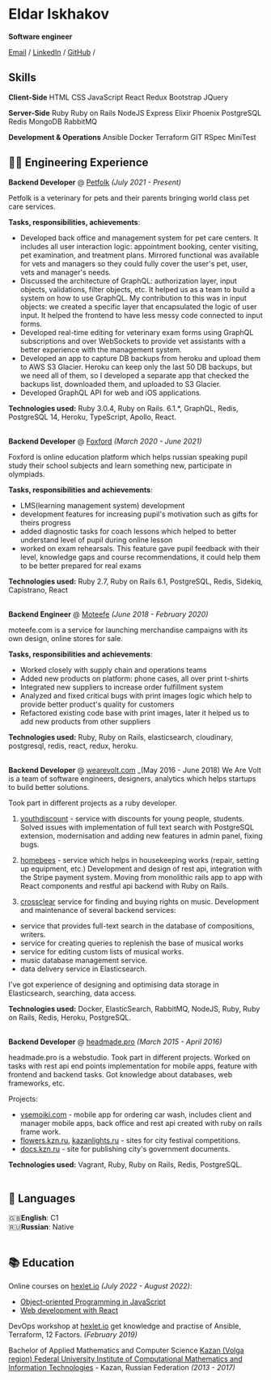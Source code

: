 # Eldar Iskhakov

**Software engineer**

[Email](mailto:iskhakov.e11@gmail.com) / [LinkedIn](https://www.linkedin.com/in/eldar-iskhakov-543374111/) / [GitHub](https://github.com/eldarik/) /

## Skills
**Client-Side**
HTML CSS JavaScript React Redux Bootstrap JQuery

**Server-Side**
Ruby Ruby on Rails NodeJS Express Elixir Phoenix PostgreSQL Redis MongoDB RabbitMQ

**Development & Operations**
Ansible Docker Terraform GIT RSpec MiniTest

## 👨‍💻 Engineering Experience

**Backend Developer** @ [Petfolk](https://petfolk.com) _(July 2021 - Present)_

Petfolk is a veterinary  for pets and their parents bringing world class pet care services.

**Tasks, responsibilities, achievements**:
- Developed back office and management system for pet care centers. It includes all user interaction logic: appointment booking, center visiting, pet examination, and treatment plans. Mirrored functional was available for vets and managers so they could fully cover the user's pet, user, vets and manager's needs.
- Discussed the architecture of GraphQL: authorization layer, input objects, validations, filter objects, etc. It helped us as a team to build a system on how to use GraphQL. My contribution to this was in input objects: we created a specific layer that encapsulated the logic of user input. It helped the frontend to have less messy code connected to input forms.
- Developed real-time editing for veterinary exam forms using GraphQL subscriptions and over WebSockets to provide vet assistants with a better experience with the management system.
- Developed an app to capture DB backups from heroku and upload them to AWS S3 Glacier. Heroku can keep only the last 50 DB backups, but we need all of them, so I developed a separate app that checked the backups list, downloaded them, and uploaded to S3 Glacier.
- Developed GraphQL API for web and iOS applications.

**Technologies used:** Ruby 3.0.4, Ruby on Rails. 6.1.*, GraphQL, Redis, PostgreSQL 14, Heroku, TypeScript, Apollo, React.
<br><br>

**Backend Developer** @ [Foxford](https://foxford.ru) _(March 2020 - June 2021)_ 

Foxford is online education platform which helps russian speaking pupil study their school subjects and learn something new, participate in olympiads.

**Tasks, responsibilities and achievements**:
 - LMS(learning management system) development
 - development features for increasing pupil's motivation such as gifts for theirs progress
 - added diagnostic tasks for coach lessons which helped to better understand level of pupil during online lesson
 - worked on exam rehearsals. This feature gave pupil feedback with their level, knowledge gaps and course recommendations, it could help them to be better prepared for real exams

**Technologies used:** Ruby 2.7, Ruby on Rails 6.1, PostgreSQL, Redis, Sidekiq, Capistrano, React
<br><br>

**Backend Engineer** @ [Moteefe](https://moteefe.com) _(June 2018 - February 2020)_

moteefe.com is a service for launching merchandise campaigns with its own design, online stores for sale.

**Tasks, responsibilities and achievements**:
- Worked closely with supply chain and operations teams
- Added new products on platform: phone cases, all over print t-shirts
- Integrated new suppliers to increase order fulfillment system
- Analyzed and fixed critical bugs with print images logic which help to provide better product's quality for customers
- Refactored existing code base with print images, later it helped us to add new products from other suppliers

**Technologies used:** Ruby, Ruby on Rails, elasticsearch, cloudinary, postgresql, redis, react, redux, heroku.
<br><br>

**Backend Developer** @ [wearevolt.com](https://wearevolt.com) _(May 2016 - June 2018)
We Are Volt is a team of software engineers, designers, analytics which helps startups to build better solutions.

Took part in different projects as a ruby developer.

1. [youthdiscount](https://www.youthdiscount.com) - service with discounts for young people, students.
Solved issues with implementation of full text search with PostgreSQL extension, modernisation and adding new features in admin panel, fixing bugs.

2. [homebees](http://homebees.com/) - service which helps in housekeeping works (repair, setting up equipment, etc.)
Development and design of rest api, integration with the Stripe payment system. Moving from monolithic rails app to app with React components and restful api backend with Ruby on Rails.

3. [crossclear](http://www.crossclear.com/) service for finding and buying rights on music. Development and maintenance of several backend services:
  - service that provides full-text search in the database of compositions, writers.
  - service for creating queries to replenish the base of musical works
  - service for editing custom lists of musical works.
  - music database management service.
  - data delivery service in Elasticsearch.

I've got experience of designing and optimising data storage in Elasticsearch, searching, data access.

**Technologies used:** Docker, ElasticSearch, RabbitMQ, NodeJS, Ruby, Ruby on Rails, Redis, Heroku, PostgreSQL.
<br><br>

**Backend Developer** @ [headmade.pro](https://headmade.pro) _(March 2015 - April 2016)_

headmade.pro is a webstudio. Took part in different projects. Worked on tasks with rest api end points implementation for mobile apps, feature with frontend and backend tasks. Got knowledge about databases, web frameworks, etc.

Projects:
- [vsemoiki.com](https://vsemoiki.com) - mobile app for ordering car wash, includes client and manager mobile apps, back office and rest api created with ruby on rails frame work.
- [flowers.kzn.ru](https://flowers.kzn.ru), [kazanlights.ru](https://kazanlights.ru) - sites for city festival competitions.
- [docs.kzn.ru](https://docs.kzn.ru) - site for publishing city's government documents.

**Technologies used:** Vagrant, Ruby, Ruby on Rails, Redis, PostgreSQL.
<br><br>

## 💬 Languages

🇬🇧**English**: C1 <br>
🇷🇺**Russian**: Native
<br><br>

## 📚 Education
Online courses on [hexlet.io](https://hexlet.io) _(July 2022 - August 2022)_:
  - [Object-oriented Programming in JavaScript](https://ru.hexlet.io/programs/js-oop)
  - [Web development with React](https://ru.hexlet.io/programs/js-react-developer)

DevOps workshop at [hexlet.io](https://hexlet.io) get knowledge and practise of Ansible, Terraform, 12 Factors. _(February 2019)_

Bachelor of Applied Mathematics and Computer Science
[Kazan (Volga region) Federal University Institute of Computational Mathematics and Information Technologies](https://kpfu.ru/eng/academic-units/physics-mathematics-and-it/institute-of-computer-mathematics-and-information) - Kazan, Russian Federation _(2013 - 2017)_
